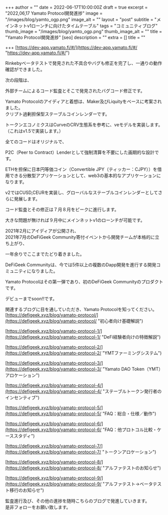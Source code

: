 +++
author = ""
date = 2022-06-17T10:00:00Z
draft = true
excerpt = "2022,06,17 Yamato Protocol開発進捗"
image = "/images/blog/yamto_ogp.png"
image_alt = ""
layout = "post"
subtitle = "メインネットv1ローンチに向けたタイムテーブル"
tags = "コミュニティブログ"
thumb_image = "/images/blog/yamto_ogp.png"
thumb_image_alt = ""
title = "Yamato Protocol開発進捗"
[seo]
description = ""
extra = []
title = ""

+++
[https://dev-app.yamato.fi/#/](https://dev-app.yamato.fi/#/ "https://dev-app.yamato.fi/#/")

Rinkebyベータテストで発見された不具合やバグも修正を完了し、一通りの動作確認ができました。

次の段階は、

外部チームによるコード監査とそこで発見されたバグコード修正です。

Yamato Protocolのアイディアと着想は、Maker及びLiquityをベースに考案されました。  
クリプト過剰担保型ステーブルコインレンダーです。

トークンエコノミクスはCurveのCRV生態系を参考に、veモデルを実装します。（これはv1.5で実装します。）

全てのコードはオリジナルで、

P2C（Peer to Contract）Lenderとして強制清算を不要にした画期的な設計です。

ETHを担保に日本円等価コイン（Convertible JPY（ティッカー：CJPY））を借用できる分散型アプリケーションとして、web3の基本的なアプリケーションになります。

v2ではCUSD,CEURを実装し、グローバルなステーブルコインレンダーとしてさらに発展します。

コード監査とその修正は７月８月をピークに進行します。

大きな問題が無ければ９月中にメインネットv1のローンチが可能です。

2021年2月にアイディアが公開され、  
2021年7月のDeFiGeek Community寄付イベントから開発チームが本格的に立ち上がり、

一年余りでここまでたどり着きました。

DeFiGeek Communityは、今では5件以上の複数のDapp開発を進行する開発コミュニティになりました。

Yamato Protocolはその第一弾であり、初のDeFiGeek Communityのプロダクトです。

デビューまでsoon!!です。  
  
関連するブログに目を通していただき、Yamato Protocolを知ってください。  
[https://defigeek.xyz/blog/yamato-protocol/](https://defigeek.xyz/blog/yamato-protocol/ "初心者向け基礎解説")

[https://defigeek.xyz/blog/yamato-protocol-1/](https://defigeek.xyz/blog/yamato-protocol-1/ "DeFi経験者向けの特徴解説")

[https://defigeek.xyz/blog/yamato-protocol-2/](https://defigeek.xyz/blog/yamato-protocol-2/ "YMTファーミングシステム")

[https://defigeek.xyz/blog/yamato-protocol-3/](https://defigeek.xyz/blog/yamato-protocol-3/ "Yamato DAO Token（YMT）アロケーション")

[https://defigeek.xyz/blog/yamato-protocol-4/](https://defigeek.xyz/blog/yamato-protocol-4/ "ステーブルトークン発行者のインセンティブ")

[https://defigeek.xyz/blog/yamato-protocol-5/](https://defigeek.xyz/blog/yamato-protocol-5/ "FAQ：総合・仕様／動作")

[https://defigeek.xyz/blog/yamato-protocol-6/](https://defigeek.xyz/blog/yamato-protocol-6/ "FAQ：他プロトコル比較・ケーススタディ")

[https://defigeek.xyz/blog/yamato-protocol-7/](https://defigeek.xyz/blog/yamato-protocol-7/ "トークンアロケーション")

[https://defigeek.xyz/blog/yamato-protocol-8/](https://defigeek.xyz/blog/yamato-protocol-8/ "アルファテストのお知らせ")

[https://defigeek.xyz/blog/yamato-protocol-9/](https://defigeek.xyz/blog/yamato-protocol-9/ "アルファテスト→ベータテスト移行のお知らせ")

  
監査進行及び、その他の進捗を随時こちらのブログで発進していきます。  
是非フォローをお願い致します。
